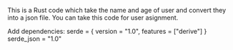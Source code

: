 This is a Rust code which take the name and age of user and convert they into a json file.
You can take this code for user asignment.

Add dependencies:
serde = { version = "1.0", features = ["derive"] }
serde_json = "1.0"